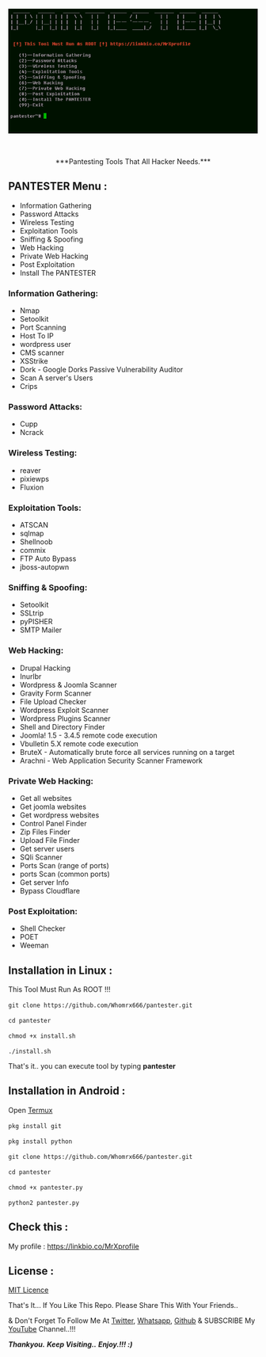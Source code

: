 <p align="center"><img src="https://github.com/Whomrx666/pantester/blob/main/logo.png?raw=true" /></p>
<br>
<p align="center">***Pantesting Tools That All Hacker Needs.***</p>

## PANTESTER Menu :

- Information Gathering
- Password Attacks
- Wireless Testing
- Exploitation Tools
- Sniffing & Spoofing
- Web Hacking
- Private Web Hacking
- Post Exploitation
- Install The PANTESTER

### Information Gathering:

- Nmap
- Setoolkit
- Port Scanning
- Host To IP
- wordpress user
- CMS scanner
- XSStrike
- Dork - Google Dorks Passive Vulnerability Auditor
- Scan A server's Users
- Crips

### Password Attacks:

- Cupp
- Ncrack

### Wireless Testing:

- reaver
- pixiewps
- Fluxion

### Exploitation Tools:

- ATSCAN
- sqlmap
- Shellnoob
- commix
- FTP Auto Bypass
- jboss-autopwn

### Sniffing & Spoofing:

- Setoolkit
- SSLtrip
- pyPISHER
- SMTP Mailer

### Web Hacking:

- Drupal Hacking
- Inurlbr
- Wordpress & Joomla Scanner
- Gravity Form Scanner
- File Upload Checker
- Wordpress Exploit Scanner
- Wordpress Plugins Scanner
- Shell and Directory Finder
- Joomla! 1.5 - 3.4.5 remote code execution
- Vbulletin 5.X remote code execution
- BruteX - Automatically brute force all services running on a target
- Arachni - Web Application Security Scanner Framework

### Private Web Hacking:

- Get all websites
- Get joomla websites
- Get wordpress websites
- Control Panel Finder
- Zip Files Finder
- Upload File Finder
- Get server users
- SQli Scanner
- Ports Scan (range of ports)
- ports Scan (common ports)
- Get server Info
- Bypass Cloudflare

### Post Exploitation:

- Shell Checker
- POET
- Weeman

## Installation in Linux :

This Tool Must Run As ROOT !!!

```git clone https://github.com/Whomrx666/pantester.git```

```cd pantester```

```chmod +x install.sh```

```./install.sh```

That's it.. you can execute tool by typing **pantester**

## Installation in Android :

Open [Termux](https://play.google.com/store/apps/details?id=com.termux)

```pkg install git```

```pkg install python```

```git clone https://github.com/Whomrx666/pantester.git```

```cd pantester```

```chmod +x pantester.py```

```python2 pantester.py```

## Check this : 

My profile : https://linkbio.co/MrXprofile

## License :

[MIT Licence](https://github.com/Whomrx666/pantester/blob/master/LICENSE)

That's It... If You Like This Repo. Please Share This With Your Friends..

& Don't Forget To Follow Me At [Twitter](https://t.me/Whomr_X), [Whatsapp](https://wa.me/6287855190571), [Github](https://github.com/Whomrx666) & SUBSCRIBE My [YouTube](https://youtube.com/@whomrx666) Channel..!!!

***Thankyou.***
***Keep Visiting..***
***Enjoy.!!! :)***
